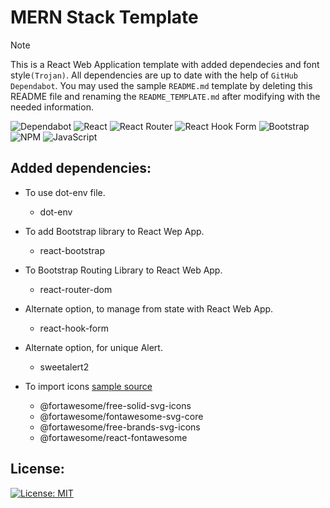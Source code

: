 # MERN Stack Template

> [!NOTE]
> This is a React Web Application template with added dependecies and font style`(Trojan)`. All dependencies are up to date with the help of `GitHub Dependabot`. You may used the sample `README.md` template by deleting this README file and renaming the `README_TEMPLATE.md` after modifying with the needed information.

![Dependabot](https://img.shields.io/badge/dependabot-025E8C?style=for-the-badge&logo=dependabot&logoColor=white) ![React](https://img.shields.io/badge/react-%2320232a.svg?style=for-the-badge&logo=react&logoColor=%2361DAFB) ![React Router](https://img.shields.io/badge/React_Router-CA4245?style=for-the-badge&logo=react-router&logoColor=white) ![React Hook Form](https://img.shields.io/badge/React%20Hook%20Form-%23EC5990.svg?style=for-the-badge&logo=reacthookform&logoColor=white) ![Bootstrap](https://img.shields.io/badge/bootstrap-%238511FA.svg?style=for-the-badge&logo=bootstrap&logoColor=white) ![NPM](https://img.shields.io/badge/NPM-%23CB3837.svg?style=for-the-badge&logo=npm&logoColor=white) ![JavaScript](https://img.shields.io/badge/javascript-%23323330.svg?style=for-the-badge&logo=javascript&logoColor=%23F7DF1E)


## Added dependencies:
- To use dot-env file.
	- dot-env
- To add Bootstrap library to React Wep App.
	- react-bootstrap

- To Bootstrap Routing Library to React Web App.
	- react-router-dom

- Alternate option, to manage from state with React Web App.
	- react-hook-form

- Alternate option, for unique Alert.
	- sweetalert2

- To import icons [sample source](https://fontawesome.com/)
	- @fortawesome/free-solid-svg-icons
	- @fortawesome/fontawesome-svg-core
	- @fortawesome/free-brands-svg-icons
	- @fortawesome/react-fontawesome

## License:
[![License: MIT](https://img.shields.io/badge/License-MIT-yellow.svg)](./LICENSE)
